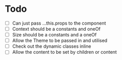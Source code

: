 # Todo

- [ ] Can just pass ...this.props to the component
- [ ] Context should be a constants and oneOf
- [ ] Size should be a constants and a oneOf
- [ ] Allow the Theme to be passed in and utilised
- [ ] Check out the dynamic classes inline
- [ ] Allow the content to be set by children or content
